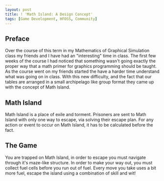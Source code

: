 ```yaml
---
layout: post
title: ! 'Math Island: A Design Concept'
tags: [Game Development, HFOSS, Community]
---
```

<h2>Preface</h2>
<p>Over the course of this term in my Mathematics of Graphical Simulation class my friends and I have had an "interesting" time in class. The first few weeks of the course I had noticed that something wasn't going exactly the proper way that a math primer for graphics programming should be taught. As the course went on my friends started the have a harder time understand what was going on in class. With this new difficulty, and the fact that our tables are arranged in a small archipelago like group format they came up with the concept of Math Island.</p>
<h2>Math Island</h2>
<p>Math Island is a place of exile and torment. Prisoners are sent to Math Island with only one way to escape, via solving their escape plan. For any action or event to occur on Math Island, it has to be calculated before the fact.</p>
<h2>The Game</h2>
<p>You are trapped on Math Island, in order to escape you must navigate through it's maze-like structure. In order to make your way out, you must collect fuel cells before you run out of fuel. Every move you take uses a bit more fuel, escape the island using a combination of skill and wit!</p>
